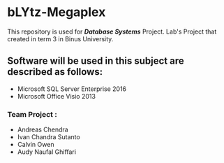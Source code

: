 # bLYtz-Megaplex

This repository is used for ***Database Systems*** Project. Lab's Project that created in term 3 in Binus University.

## Software will be used in this subject are described as follows:

- Microsoft SQL Server Enterprise 2016
- Microsoft Office Visio 2013

### Team Project :
- Andreas Chendra
- Ivan Chandra Sutanto
- Calvin Owen
- Audy Naufal Ghiffari
